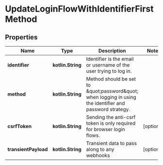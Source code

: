 
# UpdateLoginFlowWithIdentifierFirstMethod

## Properties
| Name | Type | Description | Notes |
| ------------ | ------------- | ------------- | ------------- |
| **identifier** | **kotlin.String** | Identifier is the email or username of the user trying to log in. |  |
| **method** | **kotlin.String** | Method should be set to \&quot;password\&quot; when logging in using the identifier and password strategy. |  |
| **csrfToken** | **kotlin.String** | Sending the anti-csrf token is only required for browser login flows. |  [optional] |
| **transientPayload** | **kotlin.String** | Transient data to pass along to any webhooks |  [optional] |



